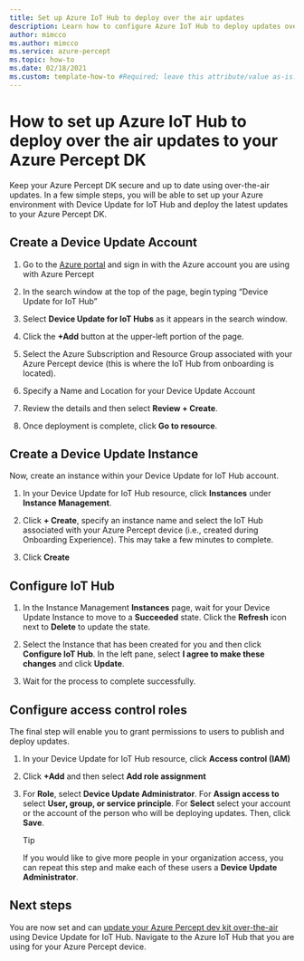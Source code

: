 ```yaml
---
title: Set up Azure IoT Hub to deploy over the air updates
description: Learn how to configure Azure IoT Hub to deploy updates over the air to Azure Percept DK
author: mimcco
ms.author: mimcco
ms.service: azure-percept
ms.topic: how-to
ms.date: 02/18/2021
ms.custom: template-how-to #Required; leave this attribute/value as-is.
---
```


# How to set up Azure IoT Hub to deploy over the air updates to your Azure Percept DK
Keep your Azure Percept DK secure and up to date using over-the-air updates. In a few simple steps, you will be able to set up your Azure environment with Device Update for IoT Hub and deploy the latest updates to your Azure Percept DK.

## Create a Device Update Account

1. Go to the [Azure portal](https://portal.azure.com) and sign in with the Azure account you are using with Azure Percept 

1. In the search window at the top of the page, begin typing “Device Update for IoT Hub”

1. Select **Device Update for IoT Hubs** as it appears in the search window.

1. Click the **+Add** button at the upper-left portion of the page.

1. Select the Azure Subscription and Resource Group associated with your Azure Percept device (this is where the IoT Hub from onboarding is located).

1. Specify a Name and Location for your Device Update Account

1. Review the details and then select **Review + Create**.
 
1. Once deployment is complete, click **Go to resource**.
 
## Create a Device Update Instance
Now, create an instance within your Device Update for IoT Hub account.

1. In your Device Update for IoT Hub resource, click **Instances** under **Instance Management**.
 
1. Click **+ Create**, specify an instance name and select the IoT Hub associated with your Azure Percept device (i.e., created during Onboarding Experience). This may take a few minutes to complete.
 
1. Click **Create**

## Configure IoT Hub

1. In the Instance Management **Instances** page, wait for your Device Update Instance to move to a **Succeeded** state. Click the **Refresh** icon next to **Delete** to update the state.
 
1. Select the Instance that has been created for you and then click **Configure IoT Hub**. In the left pane, select **I agree to make these changes** and click **Update**.
 
1. Wait for the process to complete successfully.
 
## Configure access control roles
The final step will enable you to grant permissions to users to publish and deploy updates.

1. In your Device Update for IoT Hub resource, click **Access control (IAM)**
 
2. Click **+Add** and then select **Add role assignment**
 
3. For **Role**, select **Device Update Administrator**. For **Assign access to** select **User, group, or service principle**. For **Select** select your account or the account of the person who will be deploying updates. Then, click **Save**. 

	> [!TIP]
    > If you would like to give more people in your organization access, you can repeat this step and make each of these users a **Device Update Administrator**.

## Next steps

You are now set and can [update your Azure Percept dev kit over-the-air](./how-to-update-over-the-air.md) using Device Update for IoT Hub. Navigate to the Azure IoT Hub that you are using for your Azure Percept device.
